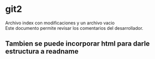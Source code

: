 # git2
Archivo index con modificaciones y un archivo vacio
<br>
Este documento permite revisar los comentarios del desarrollador.
<h2>Tambien se puede incorporar html para darle estructura a readname</h2>
